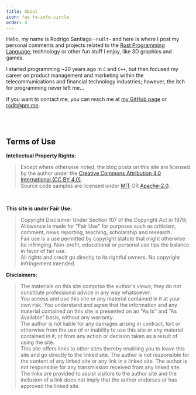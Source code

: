 ```yaml
---
title: About
icon: fas fa-info-circle
order: 4
---
```


Hello, my name is Rodrigo Santiago -`rsdlt`- and here is where I post my personal comments and projects related to the [Rust Programming Language][rpl], technology or other fun stuff I enjoy, like 3D graphics and games. 

I started programming ~20 years ago in `C` and `C++`, but then focused my career on product management and marketing within the telecommunications and financial technology industries; however, the itch for programming never left me...

If you want to contact me, you can reach me at
[my GitHub page](https://github.com/rsldt) or [rsdlt@pm.me](mailto:rsdlt@pm.me).

<br />
<br />

## Terms of Use

**Intellectual Property Rights:**
> Except where otherwise noted, the blog posts on this site are licensed by the author 
    under the <a href="https://creativecommons.org/licenses/by/4.0/">Creative Commons Attribution 4.0 International (CC BY 4.0)</a>.<br /> 
> Source code samples are licensed under <a href="https://mit-license.org/">MIT</a> OR <a href="http://www.apache.org/licenses/LICENSE-2.0">Apache-2.0</a>.
<br />

**This site is under Fair Use:**
> Copyright Disclaimer Under Section 107 of the Copyright Act in 1976; Allowance is made for "Fair Use" for purposes such as criticism, comment, news reporting, teaching, scholarship and research. <br />
> Fair use is a use permitted by copyright statute that might otherwise be infringing. Non-profit, educational or personal use tips the balance in favor of fair use.<br />
> All rights and credit go directly to its rightful owners. No copyright infringement intended.


**Disclaimers:**
> The materials on this site comprise the author's views; they do not constitute professional advice in any way whatsoever. <br />
> You access and use this site or any material contained in it at your own risk. You understand and agree that the information and any material contained on this site is presented on an "As Is" and "As Available" basis, without any warranty. <br />
> The author is not liable for any damages arising in contract, tort or otherwise from the use of or inability to use this site or any material contained in it, or from any action or decision taken as a result of using the site.<br />
> This site offers links to other sites thereby enabling you to leave this site and go directly to the linked site. The author is not responsible for the content of any linked site or any link in a linked site. The author is not responsible for any transmission received from any linked site. The links are provided to assist visitors to the author site and the inclusion of a link does not imply that the author endorses or has approved the linked site. 


[rpl]: https://www.rust-lang.org/ 
